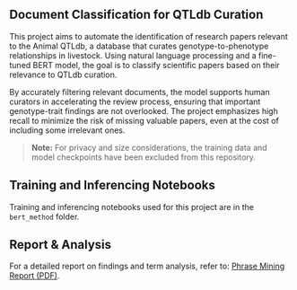 ## Document Classification for QTLdb Curation

This project aims to automate the identification of research papers relevant to the Animal QTLdb, a database that curates genotype-to-phenotype relationships in livestock. Using natural language processing and a fine-tuned BERT model, the goal is to classify scientific papers based on their relevance to QTLdb curation.

By accurately filtering relevant documents, the model supports human curators in accelerating the review process, ensuring that important genotype-trait findings are not overlooked. The project emphasizes high recall to minimize the risk of missing valuable papers, even at the cost of including some irrelevant ones.

> **Note:** For privacy and size considerations, the training data and model checkpoints have been excluded from this repository.


## Training and Inferencing Notebooks
Training and inferencing notebooks used for this project are in the `bert_method` folder.

## Report & Analysis
For a detailed report on findings and term analysis, refer to:
[Phrase Mining Report (PDF)](report/NLP_AnimalQTL_Document_Classification.pdf). 